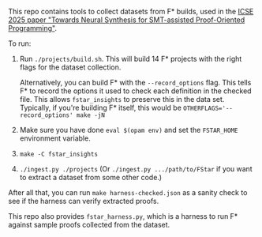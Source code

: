 This repo contains tools to collect datasets from F\* builds,
used in the [ICSE 2025 paper "Towards Neural Synthesis for SMT-assisted Proof-Oriented Programming"](https://fstar-lang.org/popai).

To run:
 1. Run `./projects/build.sh`.  This will build 14 F\* projects with the right flags for the dataset collection.

    Alternatively, you can build F\* with the `--record_options` flag.
    This tells F\* to record the options it used to check each definition
    in the checked file. This allows `fstar_insights` to preserve this in
    the data set.
    Typically, if you're building F\* itself, this would be `OTHERFLAGS='--record_options' make -jN`

 2. Make sure you have done `eval $(opam env)` and set the `FSTAR_HOME` environment variable.

 3. `make -C fstar_insights`

 4. `./ingest.py ./projects`
    (Or `./ingest.py .../path/to/FStar` if you want to extract a dataset from some other code.)

<!--
explain where the files are stored and what info they contain
-->

After all that, you can run `make harness-checked.json`
as a sanity check to see if the harness can verify extracted proofs.

This repo also provides `fstar_harness.py`, which is a harness to run F\*
against sample proofs collected from the dataset.
